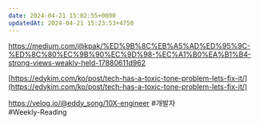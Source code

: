 ```yaml
---
date: 2024-04-21 15:02:55+0000
updatedAt: 2024-04-21 15:23:53+4750
---
```

https://medium.com/@kpak/%ED%9B%8C%EB%A5%AD%ED%95%9C-%ED%8C%80%EC%9B%90%EC%9D%98-%EC%A1%B0%EA%B1%B4-strong-views-weakly-held-17880611d962

[https://edykim.com/ko/post/tech-has-a-toxic-tone-problem-lets-fix-it/](https://edykim.com/ko/post/tech-has-a-toxic-tone-problem-lets-fix-it/)

https://velog.io/@eddy_song/10X-engineer
#개발자  
#Weekly-Reading 